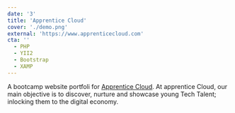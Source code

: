 ```yaml
---
date: '3'
title: 'Apprentice Cloud'
cover: './demo.png'
external: 'https://www.apprenticecloud.com'
cta: ''
  - PHP
  - YII2
  - Bootstrap
  - XAMP
---
```


A bootcamp website portfoli for [Apprentice Cloud](https://www.apprenticecloud.com). At apprentice Cloud, our main objective is to discover, nurture and showcase young Tech Talent; inlocking them to the digital economy.
